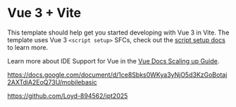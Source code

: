 # Vue 3 + Vite

This template should help get you started developing with Vue 3 in Vite. The template uses Vue 3 `<script setup>` SFCs, check out the [script setup docs](https://v3.vuejs.org/api/sfc-script-setup.html#sfc-script-setup) to learn more.

Learn more about IDE Support for Vue in the [Vue Docs Scaling up Guide](https://vuejs.org/guide/scaling-up/tooling.html#ide-support).


https://docs.google.com/document/d/1ce8Sbks0WKya3yNjO5d3KzGoBotaj2AXTdiA2EoQ73U/mobilebasic



https://github.com/Loyd-894562/ipt2025
